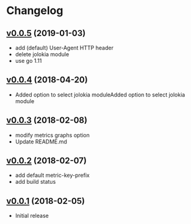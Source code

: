 # Changelog

## [v0.0.5](https://github.com/y-kuno/mackerel-plugin-tomcat/compare/v0.0.4...v0.0.5) (2019-01-03)

* add (default) User-Agent HTTP header
* delete jolokia module
* use go 1.11

## [v0.0.4](https://github.com/y-kuno/mackerel-plugin-tomcat/compare/v0.0.3...v0.0.4) (2018-04-20)

* Added option to select jolokia moduleAdded option to select jolokia module

## [v0.0.3](https://github.com/y-kuno/mackerel-plugin-tomcat/compare/v0.0.2...v0.0.3) (2018-02-08)

* modify metrics graphs option
* Update README.md

## [v0.0.2](https://github.com/y-kuno/mackerel-plugin-tomcat/compare/v0.0.1...v0.0.2) (2018-02-07)

* add default metric-key-prefix
* add build status

## [v0.0.1](https://github.com/y-kuno/mackerel-plugin-tomcat/releases/tag/v0.0.1) (2018-02-05)

* Initial release
